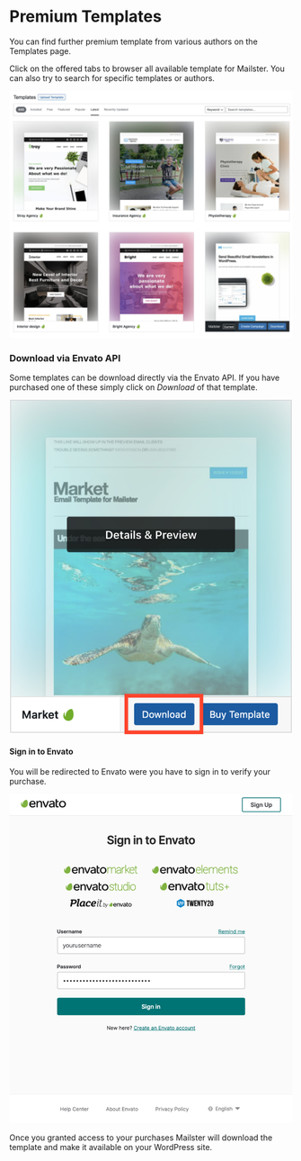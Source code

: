 # Premium Templates

You can find further premium template from various authors on the Templates page.

Click on the offered tabs to browser all available template for Mailster. You can also try to search for specific templates or authors.

![Premium Templates](assets/premium-templates.png)

### Download via Envato API

Some templates can be download directly via the Envato API. If you have purchased one of these simply click on _Download_ of that template.

![Envato Download](assets/download-envato.png ':size=300')

#### Sign in to Envato

You will be redirected to Envato were you have to sign in to verify your purchase.

![Envato Signin](assets/envato-signin.png)

Once you granted access to your purchases Mailster will download the template and make it available on your WordPress site.